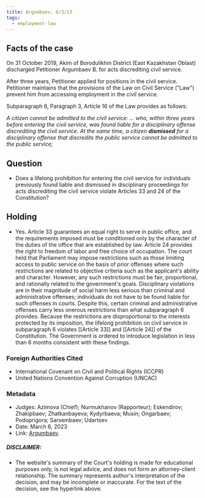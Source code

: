 ```yaml
---
title: Argumbaev, 6/3/23
tags:
  - employment-law
---
```

## Facts of the case

On 31 October 2019, Akim of Borodulikhin District (East Kazakhstan Oblast) discharged Petitioner Argumbaev B. for acts discrediting civil service.

After three years, Petitioner applied for positions in the civil service. Petitioner maintains that the provisions of the Law on Civil Service ("Law") prevent him from accessing employment in the civil service.

Subparagraph 6, Paragraph 3, Article 16 of the Law provides as follows:

*A citizen cannot be admitted to the civil service:
...
who, within three years before entering the civil service, was found liable for a disciplinary offense discrediting the civil service. At the same time, a citizen **dismissed** for a disciplinary offense that discredits the public service cannot be admitted to the public service;*

## Question

* Does a lifelong prohibition for entering the civil service for individuals previously found liable and dismissed in disciplinary proceedings for acts discrediting the civil service violate Articles 33 and 24 of the Constitution?

## Holding

* Yes. Article 33 guarantees an equal right to serve in public office, and the requirements imposed must be conditioned only by the character of the duties of the office that are established by law. Article 24 provides the right to freedom of labor and free choice of occupation. The court held that Parliament may impose restrictions such as those limiting access to public service on the basis of prior offenses where such restrictions are related to objective criteria such as the applicant's ability and character. However, any such restrictions must be fair, proportional, and rationally related to the government's goals. Disciplinary violations are in their magnitude of social harm less serious than criminal and administrative offenses; individuals do not have to be found liable for such offenses in courts. Despite this, certain criminal and administrative offenses carry less onerous restrictions than what subparagraph 6 provides. Because the restrictions are disproportional to the interests protected by its imposition, the lifelong prohibition on civil service in subparagraph 6 violates [[Article 33]]  and [[Article 24]] of the Constitution. The Government is ordered to introduce legislation in less than 6 months consistent with these findings.


### Foreign Authorities Cited
* International Covenant on Civil and Political Rights (ICCPR)
* United Nations Convention Against Corruption (UNCAC)
### Metadata
* Judges: Azimova (Chief); Nurmukhanov (Rapporteur); Eskendirov; Zhakipbaev; Zhatkanbayeva; Kydyrbaeva; Musin; Ongarbaev; Podoprigora; Sarsembaev; Udartsev
* Date: March 6, 2023
* Link: [Argumbaev](https://github.com/juzgenbayev/KSKR-Docs/blob/main/Argumbaev%2C%206%20March%202023.doc).

##### DISCLAIMER:
* The website's summary of the Court's holding is made for educational purposes only, is not legal advice, and does not form an attorney-client relationship. The summary represents author's interpretation of the decision, and may be incomplete or inaccurate. For the text of the decision, see the hyperlink above.